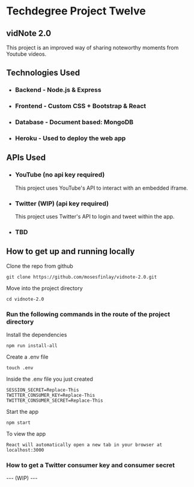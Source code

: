 # Techdegree Project Twelve
## vidNote 2.0

This project is an improved way of sharing noteworthy moments from Youtube videos.

## Technologies Used

- ### Backend - Node.js & Express
- ### Frontend - Custom CSS + Bootstrap & React
- ### Database - Document based: MongoDB
- ### Heroku - Used to deploy the web app

## APIs Used

- ### YouTube (no api key required)
  This project uses YouTube's API to interact with an embedded iframe.

- ### Twitter (WIP) (api key required)
  This project uses Twitter's API to login and tweet within the app.

- ### TBD
  

## How to get up and running locally

Clone the repo from github
```
git clone https://github.com/mosesfinlay/vidnote-2.0.git
```

Move into the project directory
```
cd vidnote-2.0
```

### Run the following commands in the route of the project directory

Install the dependencies
```
npm run install-all
```

Create a .env file
```
touch .env
```

Inside the .env file you just created
```
SESSION_SECRET=Replace-This
TWITTER_CONSUMER_KEY=Replace-This
TWITTER_CONSUMER_SECRET=Replace-This
```

Start the app
```
npm start
```

To view the app
```
React will automatically open a new tab in your browser at localhost:3000
```

### How to get a Twitter consumer key and consumer secret

--- (WIP) ---